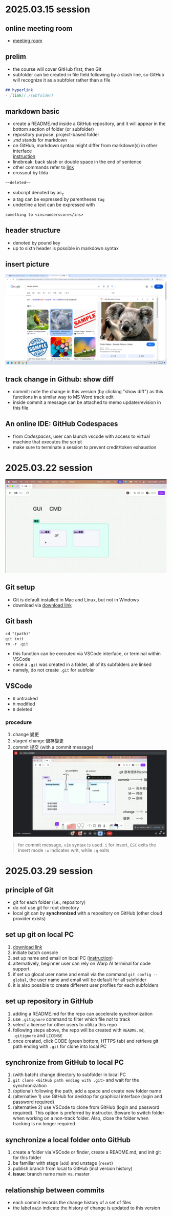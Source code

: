 # 2025.03.15 session
## online meeting room
- [meeting room](https://meet.google.com/wuz-jexe-rhq)
## prelim
- the course will cover GitHub first, then Git
- subfolder can be created in file field following by a slash line, so GitHub will recognize it as a subfoler rather than a file
```markdown
## hyperlink
- [link](./subfolder)
```
## markdown basic
- create a README.md inside a GitHub repository, and it will appear in the bottom section of folder (or subfolder)
- repository purpose: project-based folder
- *.md* stands for markdown
- on GitHub, markdown syntax might differ from markdown(s) in other interface   
[instruction](https://docs.github.com/en/get-started/writing-on-github/getting-started-with-writing-and-formatting-on-github/basic-writing-and-formatting-syntax)
- linebreak: back slash or double space in the end of sentence
- other commands refer to [link](./subfolder/README.md)
- crossout by tilda
```markdown
~~deleted~~
```
- subcript denoted by ac<sub>c</sub>
- a tag can be expressed by parentheses `tag`
- underline a text can be expressed with
```
something to <ins>underscore</ins>
```
## header structure
- denoted by pound key
- up to sixth header is possible in markdown syntax
## insert picture
![text to display](./Untitled.png)
## track change in Github: show diff
- commit: note the change in this version (by clicking "show diff") as this functions in a similar way to MS Word track edit
- inside commit a message can be attached to memo update/revision in this file
## An online IDE: GitHub Codespaces 
- from *Codespaces*, user can launch vscode with access to virtual machine that executes the script
- make sure to terminate a session to prevent credit/token exhaustion 

# 2025.03.22 session
![screenshot](./202503220938.png)
## Git setup
- Git is default installed in Mac and Linux, but not in Windows
- download via [download link](https://git-scm.com/downloads/win)
## Git bash 
```
cd "(path)"
git init
rm -r .git
```
- this function can be executed via VSCode interface, or terminal within VSCode
- once a `.git` was created in a folder, all of its subfolders are linked
- namely, do not create `.git` for subfoler
## VSCode
- `U` untracked
- `M` modified
- `D` deleted
### procedure
1. change 變更
2. staged change 儲存變更
3. commit 提交 (with a commit message)
![screenshot](./202503221135.png)
> for commit message, `vim` syntax is used. `i` for insert, `ESC` exits the insert mode
> `:w` indicates writ, while `:q` exits
# 2025.03.29 session

## principle of Git
- git for each folder (i.e., repository)
- do not use git for root directory
- local git can by **synchronized** with a repository on GitHub (other cloud provider exists)

## set up git on local PC
1. [download link](https://git-scm.com/downloads)
2. initiate batch console
3. set up name and email on local PC ([instruction](https://stackoverflow.com/a/42167480))
4. alternatively, beginner user can rely on Warp AI terminal for code support
5. if set up glocal user name and email via the command ``git config --global``, the user name and email will be default for all subfolder
6. it is also possible to create different user profiles for each subfolders

## set up repository in GitHub
1. adding a README.md for the repo can accelerate synchronization
2. use ``.gitignore`` command to filter which file *not* to track
3. select a license for other users to utiliza this repo
4. following steps above, the repo will be created with ``README.md``, ``.gitignore`` and ``LICENSE``
5. once created, click CODE (green bottom, HTTPS tab) and retrieve git path ending with ``.git`` for clone into local PC

## synchronize from GitHub to local PC
1. (with batch) change directory to subfolder in local PC
2. ``git clone <GitHub path ending with .git>`` and wait for the synchronization
3. (optional) following the path, add a space and create new folder name
4. (alternative 1) use GitHub for desktop for graphical interface (login and password required)
5. (alternative 2) use VSCode to clone from GitHub (login and password required). This option is preferred by instructor. Beware to switch folder when working on a non-track folder. Also, close the folder when tracking is no longer required.

## synchronize a local folder onto GitHub
1. create a folder via VSCode or finder, create a README.md, and  init git for this folder
2. be familiar with stage (``add``) and unstage (``reset``)
3. publish branch from local to GitHub (incl version history)
4. **issue**: branch name main vs. master

## relationship between commits
- each commit records the change history of a set of files
- the label ``main`` indicate the history of change is updated to this version
